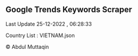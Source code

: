 

## Google Trends Keywords Scraper 
 
Last Update 25-12-2022 , 06:28:33

Country List :
VIETNAM.json



© Abdul Muttaqin 
